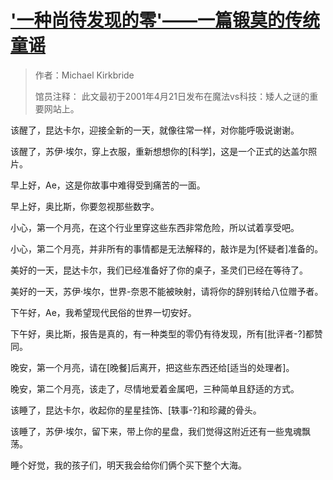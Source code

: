 # ['一种尚待发现的零'——一篇锻莫的传统童谣](https://www.imperial-library.info/content/type-zero-still-be-discovered-traditional-dwemeri-childrens-rhyme)

> 作者：Michael Kirkbride
>
> 馆员注释：
> 此文最初于2001年4月21日发布在魔法vs科技：矮人之谜的重要网站上。

该醒了，昆达卡尔，迎接全新的一天，就像往常一样，对你能呼吸说谢谢。

该醒了，苏伊·埃尔，穿上衣服，重新想想你的[科学]，这是一个正式的达盖尔照片。

早上好，Ae，这是你故事中难得受到痛苦的一面。

早上好，奥比斯，你要忽视那些数字。

小心，第一个月亮，在这个行业里穿这些东西非常危险，所以试着享受吧。

小心，第二个月亮，并非所有的事情都是无法解释的，敲诈是为[怀疑者]准备的。

美好的一天，昆达卡尔，我们已经准备好了你的桌子，圣灵们已经在等待了。

美好的一天，苏伊·埃尔，世界-奈恩不能被映射，请将你的辞别转给八位赠予者。

下午好，Ae，我希望现代民俗的世界一切安好。

下午好，奥比斯，报告是真的，有一种类型的零仍有待发现，所有[批评者-?]都赞同。

晚安，第一个月亮，请在[晚餐]后离开，把这些东西还给[适当的处理者]。

晚安，第二个月亮，该走了，尽情地爱着金属吧，三种简单且舒适的方式。

该睡了，昆达卡尔，收起你的星星挂饰、[轶事-?]和珍藏的骨头。

该睡了，苏伊·埃尔，留下来，带上你的星盘，我们觉得这附近还有一些鬼魂飘荡。

睡个好觉，我的孩子们，明天我会给你们俩个买下整个大海。